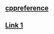 ## [cppreference](https://en.cppreference.com/w/cpp/language/modules)

## [Link 1](https://vector-of-bool.github.io/2019/03/10/modules-1.html)
